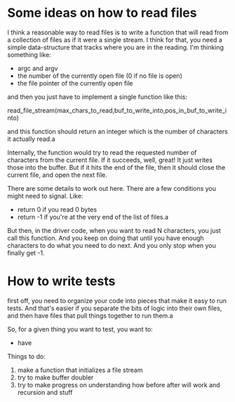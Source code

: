 # Some ideas on how to read files

I think a reasonable way to read files is to write a function that will read from a collection of files as if it were a single stream. I think for that, you need a simple data-structure that tracks where you are in the reading. I'm thinking something like:

- argc and argv
- the number of the currently open file (0 if no file is open)
- the file pointer of the currently open file

and then you just have to implement a single function like this:

read_file_stream(max_chars_to_read,buf_to_write_into,pos_in_buf_to_write_into)

and this function should return an integer which is the number of characters it actually read.a

Internally, the function would try to read the requested number of characters from the current file. If it succeeds, well, great! It just writes those into the buffer. But if it hits the end of the file, then it should close the current file, and open the next file.

There are some details to work out here. There are a few conditions you might need to signal. Like:

- return 0 if you read 0 bytes
- return -1 if you're at the very end of the list of files.a

But then, in the driver code, when you want to read N characters, you just call this function. And you keep on doing that until you have enough characters to do what you need to do next. And you only stop when you finally get -1.

# How to write tests

first off, you need to organize your code into pieces that make it easy to run tests. And that's easier if you separate the bits of logic into their own files, and then have files that pull things together to run them.a

So, for a given thing you want to test, you want to:

- have



Things to do:
1. make a function that initializes a file stream
2. try to make buffer doubler
3. try to make progress on understanding how before after will work and recursion and stuff